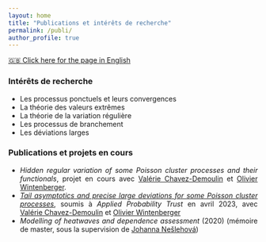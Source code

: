```yaml
--- 
layout: home
title: "Publications et intérêts de recherche"
permalink: /publi/
author_profile: true
---
```


[:uk: Click here for the page in English](https://fabienbaeriswyl.fr/publi-en)
<style>body {text-align: justify}</style>

### Intérêts de recherche 

- Les processus ponctuels et leurs convergences 
- La théorie des valeurs extrêmes
- La théorie de la variation régulière 
- Les processus de branchement 
- Les déviations larges 

### Publications et projets en cours

- _Hidden regular variation of some Poisson cluster processes and their functionals_, projet en cours avec [Valérie Chavez-Demoulin](https://applicationspub.unil.ch/interpub/noauth/php/Un/UnPers.php?PerNum=1081431&LanCode=37) et [Olivier Wintenberger](http://wintenberger.fr). 
- [_Tail asymptotics and precise large deviations for some Poisson cluster processes_](https://hal.science/hal-04071286), soumis à _Applied Probability Trust_ en avril 2023, avec [Valérie Chavez-Demoulin](https://applicationspub.unil.ch/interpub/noauth/php/Un/UnPers.php?PerNum=1081431&LanCode=37) et [Olivier Wintenberger](http://wintenberger.fr)
- _Modelling of heatwaves and dependence assessment_ (2020) (mémoire de master, sous la supervision de [Johanna Nešlehová](https://www.math.mcgill.ca/neslehova/)) 
